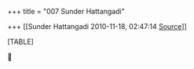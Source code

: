+++
title = "007 Sunder Hattangadi"

+++
[[Sunder Hattangadi	2010-11-18, 02:47:14 [Source](https://groups.google.com/g/samskrita/c/Y1FtnuaNU1k)]]



[TABLE]



